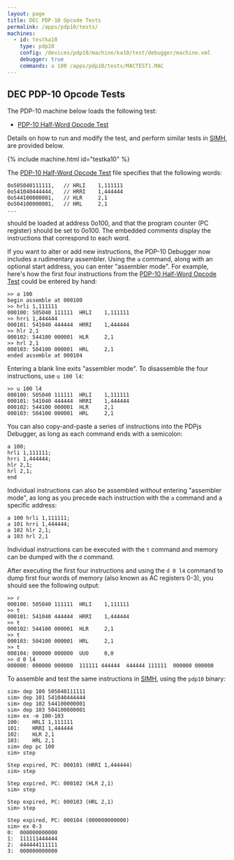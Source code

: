 ```yaml
---
layout: page
title: DEC PDP-10 Opcode Tests
permalink: /apps/pdp10/tests/
machines:
  - id: testka10
    type: pdp10
    config: /devices/pdp10/machine/ka10/test/debugger/machine.xml
    debugger: true
    commands: a 100 /apps/pdp10/tests/MACTEST1.MAC
---
```


DEC PDP-10 Opcode Tests
-----------------------

The PDP-10 machine below loads the following test:

- [PDP-10 Half-Word Opcode Test](OPTEST01.json)

Details on how to run and modify the test, and perform similar tests in [SIMH](https://github.com/simh/simh),
are provided below.

{% include machine.html id="testka10" %}

The [PDP-10 Half-Word Opcode Test](OPTEST01.json) file specifies that the following words:

	0o505040111111,   // HRLI    1,111111
	0o541040444444,   // HRRI    1,444444
	0o544100000001,   // HLR     2,1
	0o504100000001,   // HRL     2,1
	...

should be loaded at address 0o100, and that the program counter (PC register) should be set to 0o100.  The embedded
comments display the instructions that correspond to each word.

If you want to alter or add new instructions, the PDP-10 Debugger now includes a rudimentary assembler.  Using the `a` command,
along with an optional start address, you can enter "assembler mode".  For example, here's how the first four instructions from
the [PDP-10 Half-Word Opcode Test](OPTEST01.json) could be entered by hand:

	>> a 100
	begin assemble at 000100
	>> hrli 1,111111
	000100: 505040 111111  HRLI    1,111111
	>> hrri 1,444444
	000101: 541040 444444  HRRI    1,444444
	>> hlr 2,1
	000102: 544100 000001  HLR     2,1
	>> hrl 2,1
	000103: 504100 000001  HRL     2,1
	ended assemble at 000104

Entering a blank line exits "assembler mode".  To disassemble the four instructions, use `u 100 l4`:

	>> u 100 l4
	000100: 505040 111111  HRLI    1,111111
	000101: 541040 444444  HRRI    1,444444
	000102: 544100 000001  HLR     2,1
	000103: 504100 000001  HRL     2,1

You can also copy-and-paste a series of instructions into the PDPjs Debugger, as long as each command ends
with a semicolon:

	a 100;
	hrli 1,111111;
	hrri 1,444444;
	hlr 2,1;
	hrl 2,1;
	end

Individual instructions can also be assembled *without* entering "assembler mode", as long as you precede
each instruction with the `a` command and a specific address:

	a 100 hrli 1,111111;
	a 101 hrri 1,444444;
	a 102 hlr 2,1;
	a 103 hrl 2,1

Individual instructions can be executed with the `t` command and memory can be dumped with the `d` command.

After executing the first four instructions and using the `d 0 l4` command to dump first four words of memory
(also known as AC registers 0-3), you should see the following output:

	>> r
	000100: 505040 111111  HRLI    1,111111
	>> t
	000101: 541040 444444  HRRI    1,444444
	>> t
	000102: 544100 000001  HLR     2,1
	>> t
	000103: 504100 000001  HRL     2,1
	>> t
	000104: 000000 000000  UUO     0,0
	>> d 0 l4
	000000: 000000 000000  111111 444444  444444 111111  000000 000000   

To assemble and test the same instructions in [SIMH](https://github.com/simh/simh), using the `pdp10` binary:

	sim> dep 100 505040111111
	sim> dep 101 541040444444
	sim> dep 102 544100000001
	sim> dep 103 504100000001
	sim> ex -m 100-103
	100:	HRLI 1,111111
	101:	HRRI 1,444444
	102:	HLR 2,1
	103:	HRL 2,1
	sim> dep pc 100
	sim> step
	
	Step expired, PC: 000101 (HRRI 1,444444)
	sim> step
	
	Step expired, PC: 000102 (HLR 2,1)
	sim> step
	
	Step expired, PC: 000103 (HRL 2,1)
	sim> step
	
	Step expired, PC: 000104 (000000000000)
	sim> ex 0-3
	0:	000000000000
	1:	111111444444
	2:	444444111111
	3:	000000000000
